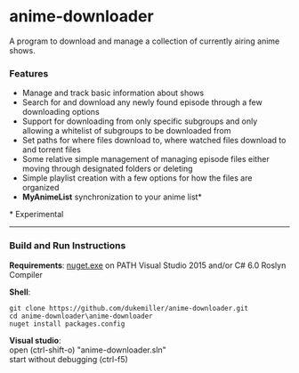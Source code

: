 # anime-downloader
A program to download and manage a collection of currently airing anime 
shows. 

### Features

* Manage and track basic information about shows
* Search for and download any newly found episode through a few downloading options
* Support for downloading from only specific subgroups and only allowing a whitelist of subgroups to be downloaded from
* Set paths for where files download to, where watched files download to and torrent files
* Some relative simple management of managing episode files either moving through designated folders or deleting
* Simple playlist creation with a few options for how the files are organized
* **MyAnimeList** synchronization to your anime list*

&#42; Experimental

---

### Build and Run Instructions  

**Requirements**:
[nuget.exe](https://dist.nuget.org/win-x86-commandline/latest/nuget.exe)
 on PATH 
Visual Studio 2015 and/or C# 6.0 Roslyn Compiler

**Shell**:  
``` 
git clone https://github.com/dukemiller/anime-downloader.git
cd anime-downloader\anime-downloader
nuget install packages.config
```
**Visual studio**:  
open (ctrl-shift-o) "anime-downloader.sln"  
start without debugging (ctrl-f5)
